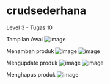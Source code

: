 # crudsederhana
Level 3 - Tugas 10

Tampilan Awal
![image](https://user-images.githubusercontent.com/48838810/200801165-f2e12906-ec50-48e8-a299-ccc755e25ad8.png)

Menambah produk
![image](https://user-images.githubusercontent.com/48838810/200801429-6ed207e8-75f6-4faf-9ea5-2c2a23e66133.png)
![image](https://user-images.githubusercontent.com/48838810/200801492-3ce5754c-8538-47f1-8301-e07914e9bbe1.png)

Mengupdate produk
![image](https://user-images.githubusercontent.com/48838810/200801591-53540ce4-adcb-4685-b221-3f08d0174132.png)
![image](https://user-images.githubusercontent.com/48838810/200801654-33ab8ed7-d9f3-47dd-b374-827ddbee2d4c.png)

Menghapus produk
![image](https://user-images.githubusercontent.com/48838810/200802516-cfa69283-5c0a-45a4-b623-dd3651a5bcd2.png)
